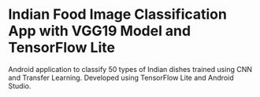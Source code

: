 # Indian Food Image Classification App with VGG19 Model and TensorFlow Lite
Android application to classify 50 types of Indian dishes trained using CNN and Transfer Learning. 
Developed using TensorFlow Lite and Android Studio.
